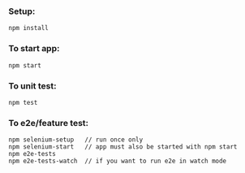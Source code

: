 ### Setup:
```
npm install
```

### To start app:
```
npm start
```

### To unit test:
```
npm test
```

### To e2e/feature test:
```
npm selenium-setup   // run once only
npm selenium-start   // app must also be started with npm start
npm e2e-tests
npm e2e-tests-watch  // if you want to run e2e in watch mode
```
